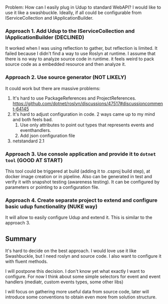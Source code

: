 ﻿Problem: How can I easily plug in Udup to standard WebAPI? I would like to use it like a swashbuckle. Ideally, if all could be configurable
from IServiceCollection and IApplicationBuilder.

### Approach 1. Add Udup to the IServiceCollection and IApplicationBuilder (DECLINED)

It worked when I was using reflection to gather, but reflection is limited.
It failed because I didn't find a way to use Roslyn at runtime. I assume that there is no way to analyze source code in runtime. it feels weird to pack source code as a embedded resource and then analyze it.

### Approach 2. Use source generator (NOT LIKELY)

It could work but there are massive problems:
1. It's hard to use PackageReferences and ProjectReferences. https://github.com/dotnet/roslyn/discussions/47517#discussioncomment-64145
2. It's hard to adjust configuration in code. 2 ways came up to my mind and both feels bad. 
   1. Use only attributes to point out types that represents events and eventhandlers.
   2. Add json configuration file
3. netstandard 2.1

### Approach 3. Use console application and provide it to `dotnet tool` (GOOD AT START)

This tool could be triggered at build (adding it to .csproj build step), at docker image creation or in pipeline. Also can be generated in test and verify it with snapshot testing (awareness testing). 
It can be configured by parameters or pointing to a configuration file.

### Approach 4. Create separate project to extend and configure basic udup functionality (NUKE way)

It will allow to easily configure Udup and extend it. This is similar to the approach 3.




## Summary

It's hard to decide on the best approach. I would love use it like Swashbuckle, but I need roslyn and source code. I also want to configure it with fluent methods.

I will postpone this decision. I don't know yet what exactly I want to configure. For now I think about some simple selectors for event and event handlers (mediatr, custom events types, some other libs)

I will focus on gathering more useful data from source code, later will introduce some conventions to obtain even more from solution structure.

